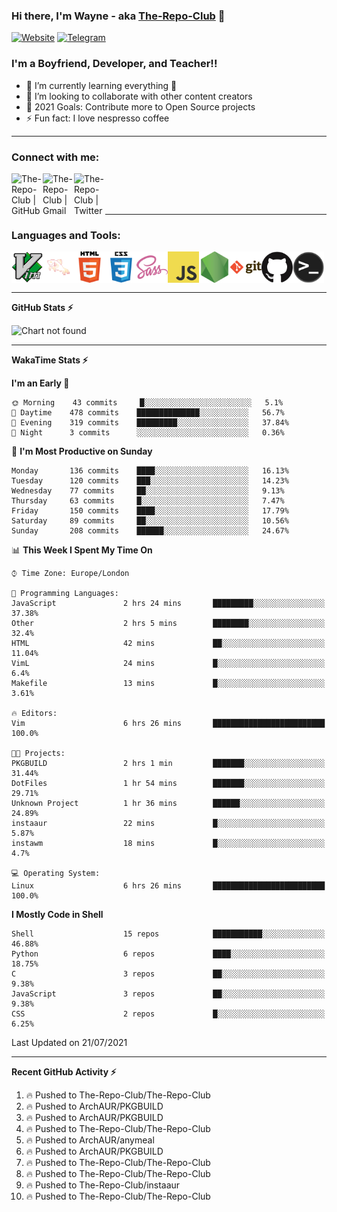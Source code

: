 ### Hi there, I'm Wayne - aka [The-Repo-Club][website] 👋

[![Website](https://img.shields.io/website?label=github.com/The-Repo-Club/&color=orange&style=flat-square&url=https://github.com/The-Repo-Club/)][website]
[![Telegram](https://img.shields.io/badge/Chat%20on-Telegram-orange.svg?color=orange&logo=telegram&style=flat-square)][telegram]

### I'm a Boyfriend, Developer, and Teacher!!

- 🌱 I’m currently learning everything 🤣
- 👯 I’m looking to collaborate with other content creators
- 🥅 2021 Goals: Contribute more to Open Source projects
- ⚡ Fun fact: I love nespresso coffee

---
### Connect with me:

[<img align="left" alt="The-Repo-Club | GitHub" width="50px" src="https://cdn.jsdelivr.net/npm/simple-icons@v3/icons/github.svg" />][website]
[<img align="left" alt="The-Repo-Club | Gmail" width="50px" src="https://cdn.jsdelivr.net/npm/simple-icons@v3/icons/gmail.svg" />][email]
[<img align="left" alt="The-Repo-Club | Twitter" width="50px" src="https://cdn.jsdelivr.net/npm/simple-icons@v3/icons/telegram.svg" />][telegram]

[website]: https://github.com/The-Repo-Club/
[email]: mailto:wayne6324@gmail.com
[telegram]: https://t.me/TheRepoClub

<br />
<br />
<br />

---
### Languages and Tools:

<img align="left" alt="Vim" width="50px" src="https://raw.githubusercontent.com/github/explore/80688e429a7d4ef2fca1e82350fe8e3517d3494d/topics/vim/vim.png" />
<img align="left" alt="Fish" width="50px" src="https://raw.githubusercontent.com/github/explore/80688e429a7d4ef2fca1e82350fe8e3517d3494d/topics/fish/fish.png" />
<img align="left" alt="HTML5" width="50px" src="https://raw.githubusercontent.com/github/explore/80688e429a7d4ef2fca1e82350fe8e3517d3494d/topics/html/html.png" />
<img align="left" alt="CSS3" width="50px" src="https://raw.githubusercontent.com/github/explore/80688e429a7d4ef2fca1e82350fe8e3517d3494d/topics/css/css.png" />
<img align="left" alt="Sass" width="50px" src="https://raw.githubusercontent.com/github/explore/80688e429a7d4ef2fca1e82350fe8e3517d3494d/topics/sass/sass.png" />
<img align="left" alt="JavaScript" width="50px" src="https://raw.githubusercontent.com/github/explore/80688e429a7d4ef2fca1e82350fe8e3517d3494d/topics/javascript/javascript.png" />
<img align="left" alt="Node.js" width="50px" src="https://raw.githubusercontent.com/github/explore/80688e429a7d4ef2fca1e82350fe8e3517d3494d/topics/nodejs/nodejs.png" />
<img align="left" alt="Git" width="50px" src="https://raw.githubusercontent.com/github/explore/80688e429a7d4ef2fca1e82350fe8e3517d3494d/topics/git/git.png" />
<img align="left" alt="GitHub" width="50px" src="https://raw.githubusercontent.com/github/explore/78df643247d429f6cc873026c0622819ad797942/topics/github/github.png" />
<img align="left" alt="Terminal" width="50px" src="https://raw.githubusercontent.com/github/explore/80688e429a7d4ef2fca1e82350fe8e3517d3494d/topics/terminal/terminal.png" />

<br />
<br />
<br />

---

**GitHub Stats ⚡**

![Chart not found](https://github-readme-stats.vercel.app/api?username=The-Repo-Club&theme=tokyonight&show_icons=true&count_private=true&hide_border=true&include_all_commits=true&custom_title=The-Repo-Club%27s+GitHub+Stats)


---

**WakaTime Stats ⚡**

<!--START_SECTION:waka-->
**I'm an Early 🐤** 

```text
🌞 Morning    43 commits     █░░░░░░░░░░░░░░░░░░░░░░░░   5.1% 
🌆 Daytime    478 commits    ██████████████░░░░░░░░░░░   56.7% 
🌃 Evening    319 commits    █████████░░░░░░░░░░░░░░░░   37.84% 
🌙 Night      3 commits      ░░░░░░░░░░░░░░░░░░░░░░░░░   0.36%

```
📅 **I'm Most Productive on Sunday** 

```text
Monday       136 commits    ████░░░░░░░░░░░░░░░░░░░░░   16.13% 
Tuesday      120 commits    ███░░░░░░░░░░░░░░░░░░░░░░   14.23% 
Wednesday    77 commits     ██░░░░░░░░░░░░░░░░░░░░░░░   9.13% 
Thursday     63 commits     █░░░░░░░░░░░░░░░░░░░░░░░░   7.47% 
Friday       150 commits    ████░░░░░░░░░░░░░░░░░░░░░   17.79% 
Saturday     89 commits     ██░░░░░░░░░░░░░░░░░░░░░░░   10.56% 
Sunday       208 commits    ██████░░░░░░░░░░░░░░░░░░░   24.67%

```


📊 **This Week I Spent My Time On** 

```text
⌚︎ Time Zone: Europe/London

💬 Programming Languages: 
JavaScript               2 hrs 24 mins       █████████░░░░░░░░░░░░░░░░   37.38% 
Other                    2 hrs 5 mins        ████████░░░░░░░░░░░░░░░░░   32.4% 
HTML                     42 mins             ██░░░░░░░░░░░░░░░░░░░░░░░   11.04% 
VimL                     24 mins             █░░░░░░░░░░░░░░░░░░░░░░░░   6.4% 
Makefile                 13 mins             █░░░░░░░░░░░░░░░░░░░░░░░░   3.61%

🔥 Editors: 
Vim                      6 hrs 26 mins       █████████████████████████   100.0%

🐱‍💻 Projects: 
PKGBUILD                 2 hrs 1 min         ███████░░░░░░░░░░░░░░░░░░   31.44% 
DotFiles                 1 hr 54 mins        ███████░░░░░░░░░░░░░░░░░░   29.71% 
Unknown Project          1 hr 36 mins        ██████░░░░░░░░░░░░░░░░░░░   24.89% 
instaaur                 22 mins             █░░░░░░░░░░░░░░░░░░░░░░░░   5.87% 
instawm                  18 mins             █░░░░░░░░░░░░░░░░░░░░░░░░   4.7%

💻 Operating System: 
Linux                    6 hrs 26 mins       █████████████████████████   100.0%

```

**I Mostly Code in Shell** 

```text
Shell                    15 repos            ███████████░░░░░░░░░░░░░░   46.88% 
Python                   6 repos             ████░░░░░░░░░░░░░░░░░░░░░   18.75% 
C                        3 repos             ██░░░░░░░░░░░░░░░░░░░░░░░   9.38% 
JavaScript               3 repos             ██░░░░░░░░░░░░░░░░░░░░░░░   9.38% 
CSS                      2 repos             █░░░░░░░░░░░░░░░░░░░░░░░░   6.25%

```



 Last Updated on 21/07/2021
<!--END_SECTION:waka-->

---

**Recent GitHub Activity :zap:**

<!--START_SECTION:activity-->
1. 🔥 Pushed to The-Repo-Club/The-Repo-Club
2. 🔥 Pushed to ArchAUR/PKGBUILD
3. 🔥 Pushed to ArchAUR/PKGBUILD
4. 🔥 Pushed to The-Repo-Club/The-Repo-Club
5. 🔥 Pushed to ArchAUR/anymeal
6. 🔥 Pushed to ArchAUR/PKGBUILD
7. 🔥 Pushed to The-Repo-Club/The-Repo-Club
8. 🔥 Pushed to The-Repo-Club/The-Repo-Club
9. 🔥 Pushed to The-Repo-Club/instaaur
10. 🔥 Pushed to The-Repo-Club/The-Repo-Club
<!--END_SECTION:activity-->